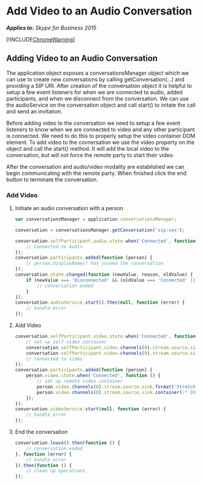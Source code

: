 
# Add Video to an Audio Conversation


 _**Applies to:** Skype for Business 2015_

[!INCLUDE[ChromeWarning](includes/P2PChromeWarning.md)]

## Adding Video to an Audio Conversation

The application object exposes a conversationsManager object which we can use to create new conversations by calling getConversation(...) and providing a SIP URI.  After creation of the conversation object it is helpful to setup a few event listeners for when we are connected to audio, added participants, and when we disconnect from the conversation.  We can use the audioService on the conversation object and call start() to initate the call and send an invitation.

Before adding video to the conversation we need to setup a few event listeners to know when we are connected to video and any other participant is connected.  We need to do this to properly setup the video container DOM element.  To add video to the covnersation we use the video property on the object and call the start() method.  It will add the local video to the conversation, but will not force the remote party to start their video.

After the conversation and audio/video modality are established we can begin communicating with the remote party.  When finished click the end button to terminate the conversation.


### Add Video

1. Initiate an audio conversation with a person 

    ```js
    var conversationsManager = application.conversationsManager;

    conversation = conversationsManager.getConversation('sip:xxx');

    conversation.selfParticipant.audio.state.when('Connected', function () {
        // Connected to Audio
    });
    conversation.participants.added(function (person) {
        // person.displayName() has joined the conversation
    });
    conversation.state.changed(function (newValue, reason, oldValue) {
        if (newValue === 'Disconnected' && (oldValue === 'Connected' || oldValue === 'Connecting')) {
            // conversation ended
        }
    });
    conversation.audioService.start().then(null, function (error) {
        // handle error
    });
    ```

2. Add Video

    ```js
    conversation.selfParticipant.video.state.when('Connected', function () {
        // set up self video container
        conversation.selfParticipant.video.channels(0).stream.source.sink.format('Stretch');
        conversation.selfParticipant.video.channels(0).stream.source.sink.container(/* DOM node */);
        // connected to video
    });
    conversation.participants.added(function (person) {
        person.video.state.when('Connected', function () {
            // set up remote video container
            person.video.channels(0).stream.source.sink.format('Stretch');
            person.video.channels(0).stream.source.sink.container(/* DOM node */);
        });
    });
    conversation.videoService.start(null, function (error) {
        // handle error
    });
    ```

3. End the conversation

    ```js
    conversation.leave().then(function () {
        // conversation ended
    }, function (error) {
        // handle error
    }).then(function () {
        // clean up operations
    });
    ```
